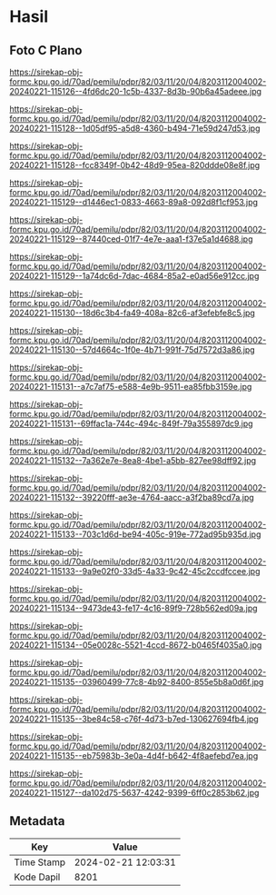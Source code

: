 # Hasil

## Foto C Plano

https://sirekap-obj-formc.kpu.go.id/70ad/pemilu/pdpr/82/03/11/20/04/8203112004002-20240221-115126--4fd6dc20-1c5b-4337-8d3b-90b6a45adeee.jpg

https://sirekap-obj-formc.kpu.go.id/70ad/pemilu/pdpr/82/03/11/20/04/8203112004002-20240221-115128--1d05df95-a5d8-4360-b494-71e59d247d53.jpg

https://sirekap-obj-formc.kpu.go.id/70ad/pemilu/pdpr/82/03/11/20/04/8203112004002-20240221-115128--fcc8349f-0b42-48d9-95ea-820ddde08e8f.jpg

https://sirekap-obj-formc.kpu.go.id/70ad/pemilu/pdpr/82/03/11/20/04/8203112004002-20240221-115129--d1446ec1-0833-4663-89a8-092d8f1cf953.jpg

https://sirekap-obj-formc.kpu.go.id/70ad/pemilu/pdpr/82/03/11/20/04/8203112004002-20240221-115129--87440ced-01f7-4e7e-aaa1-f37e5a1d4688.jpg

https://sirekap-obj-formc.kpu.go.id/70ad/pemilu/pdpr/82/03/11/20/04/8203112004002-20240221-115129--1a74dc6d-7dac-4684-85a2-e0ad56e912cc.jpg

https://sirekap-obj-formc.kpu.go.id/70ad/pemilu/pdpr/82/03/11/20/04/8203112004002-20240221-115130--18d6c3b4-fa49-408a-82c6-af3efebfe8c5.jpg

https://sirekap-obj-formc.kpu.go.id/70ad/pemilu/pdpr/82/03/11/20/04/8203112004002-20240221-115130--57d4664c-1f0e-4b71-991f-75d7572d3a86.jpg

https://sirekap-obj-formc.kpu.go.id/70ad/pemilu/pdpr/82/03/11/20/04/8203112004002-20240221-115131--a7c7af75-e588-4e9b-9511-ea85fbb3159e.jpg

https://sirekap-obj-formc.kpu.go.id/70ad/pemilu/pdpr/82/03/11/20/04/8203112004002-20240221-115131--69ffac1a-744c-494c-849f-79a355897dc9.jpg

https://sirekap-obj-formc.kpu.go.id/70ad/pemilu/pdpr/82/03/11/20/04/8203112004002-20240221-115132--7a362e7e-8ea8-4be1-a5bb-827ee98dff92.jpg

https://sirekap-obj-formc.kpu.go.id/70ad/pemilu/pdpr/82/03/11/20/04/8203112004002-20240221-115132--39220fff-ae3e-4764-aacc-a3f2ba89cd7a.jpg

https://sirekap-obj-formc.kpu.go.id/70ad/pemilu/pdpr/82/03/11/20/04/8203112004002-20240221-115133--703c1d6d-be94-405c-919e-772ad95b935d.jpg

https://sirekap-obj-formc.kpu.go.id/70ad/pemilu/pdpr/82/03/11/20/04/8203112004002-20240221-115133--9a9e02f0-33d5-4a33-9c42-45c2ccdfccee.jpg

https://sirekap-obj-formc.kpu.go.id/70ad/pemilu/pdpr/82/03/11/20/04/8203112004002-20240221-115134--9473de43-fe17-4c16-89f9-728b562ed09a.jpg

https://sirekap-obj-formc.kpu.go.id/70ad/pemilu/pdpr/82/03/11/20/04/8203112004002-20240221-115134--05e0028c-5521-4ccd-8672-b0465f4035a0.jpg

https://sirekap-obj-formc.kpu.go.id/70ad/pemilu/pdpr/82/03/11/20/04/8203112004002-20240221-115135--03960499-77c8-4b92-8400-855e5b8a0d6f.jpg

https://sirekap-obj-formc.kpu.go.id/70ad/pemilu/pdpr/82/03/11/20/04/8203112004002-20240221-115135--3be84c58-c76f-4d73-b7ed-130627694fb4.jpg

https://sirekap-obj-formc.kpu.go.id/70ad/pemilu/pdpr/82/03/11/20/04/8203112004002-20240221-115135--eb75983b-3e0a-4d4f-b642-4f8aefebd7ea.jpg

https://sirekap-obj-formc.kpu.go.id/70ad/pemilu/pdpr/82/03/11/20/04/8203112004002-20240221-115127--da102d75-5637-4242-9399-6ff0c2853b62.jpg


## Metadata

| Key        | Value               |
| ---------- | ------------------- |
| Time Stamp | 2024-02-21 12:03:31 |
| Kode Dapil | 8201                |



